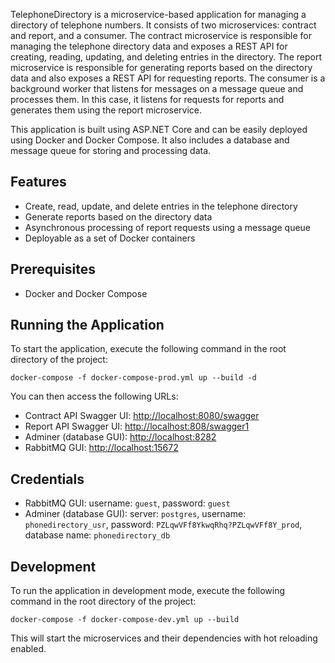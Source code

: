 
TelephoneDirectory is a microservice-based application for managing a directory of telephone numbers. It consists of two microservices: contract and report, and a consumer. The contract microservice is responsible for managing the telephone directory data and exposes a REST API for creating, reading, updating, and deleting entries in the directory. The report microservice is responsible for generating reports based on the directory data and also exposes a REST API for requesting reports. The consumer is a background worker that listens for messages on a message queue and processes them. In this case, it listens for requests for reports and generates them using the report microservice.

This application is built using ASP.NET Core and can be easily deployed using Docker and Docker Compose. It also includes a database and message queue for storing and processing data.

## Features

-   Create, read, update, and delete entries in the telephone directory
-   Generate reports based on the directory data
-   Asynchronous processing of report requests using a message queue
-   Deployable as a set of Docker containers

## Prerequisites

-   Docker and Docker Compose

## Running the Application

To start the application, execute the following command in the root directory of the project:

`docker-compose -f docker-compose-prod.yml up --build -d` 

You can then access the following URLs:

-   Contract API Swagger UI: [http://localhost:8080/swagger](http://localhost:8080/swagger)
-   Report API Swagger UI: [http://localhost:808/swagger1](http://localhost:8081/swagger)
-   Adminer (database GUI): [http://localhost:8282](http://localhost:8282/)
-   RabbitMQ GUI: [http://localhost:15672](http://localhost:15672/)

## Credentials

-   RabbitMQ GUI: username: `guest`, password: `guest`
-   Adminer (database GUI): server: `postgres`, username: `phonedirectory_usr`, password: `PZLqwVFf8YkwqRhq?PZLqwVFf8Y_prod`, database name: `phonedirectory_db`

## Development

To run the application in development mode, execute the following command in the root directory of the project:


`docker-compose -f docker-compose-dev.yml up --build` 

This will start the microservices and their dependencies with hot reloading enabled.
